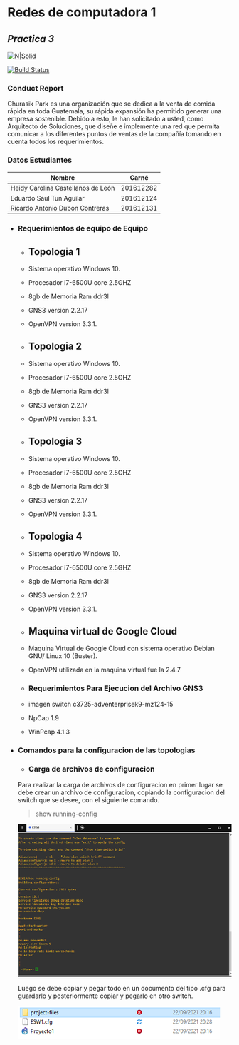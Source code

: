 # Redes de computadora 1
## _Practica 3_

[![N|Solid](https://cldup.com/dTxpPi9lDf.thumb.png)](https://nodesource.com/products/nsolid)

[![Build Status](https://travis-ci.org/joemccann/dillinger.svg?branch=master)](https://travis-ci.org/joemccann/dillinger)

### Conduct Report
Churasik Park es una organización que se dedica a la venta de comida rápida en toda
Guatemala, su rápida expansión ha permitido generar una empresa sostenible.
Debido a esto, le han solicitado a usted, como Arquitecto de Soluciones, que diseñe e
implemente una red que permita comunicar a los diferentes puntos de ventas de la
compañía tomando en cuenta todos los requerimientos.
### Datos Estudiantes
| Nombre | Carné |
| ------ | ------ |
| Heidy Carolina Castellanos de León | 201612282 |
| Eduardo Saul Tun Aguilar | 201612124|
| Ricardo Antonio Dubon Contreras  | 201612131 |


- ### Requerimientos de equipo de Equipo

  - ## Topologia 1
  - Sistema operativo Windows 10.
  - Procesador i7-6500U core 2.5GHZ
  - 8gb de Memoria Ram ddr3l
  - GNS3 version 2.2.17
  - OpenVPN version 3.3.1.

  - ## Topologia 2
  - Sistema operativo Windows 10.
  - Procesador i7-6500U core 2.5GHZ
  - 8gb de Memoria Ram ddr3l
  - GNS3 version 2.2.17
  - OpenVPN version 3.3.1.

  - ## Topologia 3
  - Sistema operativo Windows 10.
  - Procesador i7-6500U core 2.5GHZ
  - 8gb de Memoria Ram ddr3l
  - GNS3 version 2.2.17
  - OpenVPN version 3.3.1.

  - ## Topologia 4
  - Sistema operativo Windows 10.
  - Procesador i7-6500U core 2.5GHZ
  - 8gb de Memoria Ram ddr3l
  - GNS3 version 2.2.17
  - OpenVPN version 3.3.1.

  - ## Maquina virtual de Google Cloud
  - Maquina Virtual de Google Cloud con sistema operativo Debian GNU/ Linux 10 (Buster).
  -  OpenVPN utilizada en la maquina virtual fue la 2.4.7

  - ### Requerimientos Para Ejecucion del Archivo GNS3
  - imagen switch c3725-adventerprisek9-mz124-15 
  - NpCap 1.9
  - WinPcap 4.1.3


- ### Comandos para la configuracion de las topologias
  - ### Carga de archivos de configuracion
  Para realizar la carga de archivos de configuracion en primer lugar se debe crear un archivo de configuracion, copiando la configuracion del switch que se desee, con el siguiente comando.

  > show running-config

  ![imagen0](imagenes/show_running_config.PNG)

  Luego se debe copiar y pegar todo en un documento del tipo .cfg para guardarlo y posteriormente copiar y pegarlo en otro switch.

  ![imagen0](imagenes/cfg.PNG)
  
